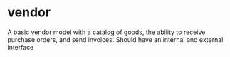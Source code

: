 vendor
======

A basic vendor model with a catalog of goods, the ability to receive purchase orders, and send invoices.  Should have an internal and external interface
